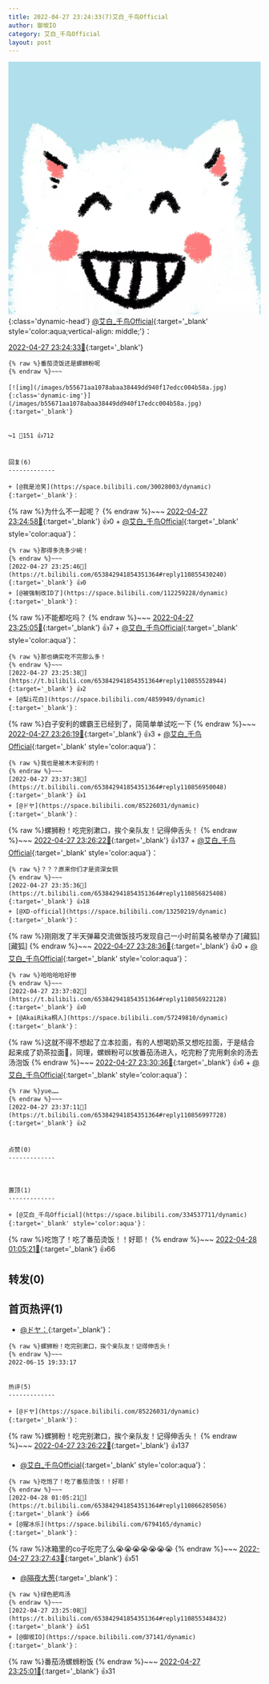 ```yaml
---
title: 2022-04-27 23:24:33(7)艾白_千鸟Official
author: 御坂IO
category: 艾白_千鸟Official
layout: post
---
```


![img](/images/9ae8b9445fd0665cc014d9080156a45271be73c6.jpg){:class='dynamic-head'}
[@艾白_千鸟Official](https://space.bilibili.com/334537711/dynamic){:target='_blank' style='color:aqua;vertical-align: middle;'}：

[2022-04-27 23:24:33🔗](https://t.bilibili.com/653842941854351364){:target='_blank'}

~~~
{% raw %}番茄烫饭还是螺蛳粉呢
{% endraw %}~~~

[![img](/images/b55671aa1078abaa38449dd940f17edcc004b58a.jpg){:class='dynamic-img'}](/images/b55671aa1078abaa38449dd940f17edcc004b58a.jpg){:target='_blank'}


↪️1 💬151 👍712


回复(6)
-------------

+ [@我是沧笑](https://space.bilibili.com/30028003/dynamic){:target='_blank'}：
~~~
{% raw %}为什么不一起呢？
{% endraw %}~~~
[2022-04-27 23:24:58🔗](https://t.bilibili.com/653842941854351364#reply110855396320){:target='_blank'} 👍0
    + [@艾白_千鸟Official](https://space.bilibili.com/334537711/dynamic){:target='_blank' style='color:aqua'}：
~~~
{% raw %}那得多洗多少碗！
{% endraw %}~~~
[2022-04-27 23:25:46🔗](https://t.bilibili.com/653842941854351364#reply110855430240){:target='_blank'} 👍0
+ [@被强制改ID了](https://space.bilibili.com/112259228/dynamic){:target='_blank'}：
~~~
{% raw %}不能都吃吗？
{% endraw %}~~~
[2022-04-27 23:25:05🔗](https://t.bilibili.com/653842941854351364#reply110855401376){:target='_blank'} 👍7
    + [@艾白_千鸟Official](https://space.bilibili.com/334537711/dynamic){:target='_blank' style='color:aqua'}：
~~~
{% raw %}那也确实吃不完那么多！
{% endraw %}~~~
[2022-04-27 23:25:38🔗](https://t.bilibili.com/653842941854351364#reply110855528944){:target='_blank'} 👍2
+ [@梨i花白](https://space.bilibili.com/4859949/dynamic){:target='_blank'}：
~~~
{% raw %}白子安利的螺霸王已经到了，简简单单试吃一下
{% endraw %}~~~
[2022-04-27 23:26:19🔗](https://t.bilibili.com/653842941854351364#reply110855486624){:target='_blank'} 👍3
    + [@艾白_千鸟Official](https://space.bilibili.com/334537711/dynamic){:target='_blank' style='color:aqua'}：
~~~
{% raw %}我也是被木木安利的！
{% endraw %}~~~
[2022-04-27 23:37:38🔗](https://t.bilibili.com/653842941854351364#reply110856950048){:target='_blank'} 👍1
+ [@ドヤ](https://space.bilibili.com/85226031/dynamic){:target='_blank'}：
~~~
{% raw %}螺狮粉！吃完别漱口，挨个亲队友！记得伸舌头！
{% endraw %}~~~
[2022-04-27 23:26:22🔗](https://t.bilibili.com/653842941854351364#reply110855618288){:target='_blank'} 👍137
    + [@艾白_千鸟Official](https://space.bilibili.com/334537711/dynamic){:target='_blank' style='color:aqua'}：
~~~
{% raw %}？？？原来你们才是资深女铜
{% endraw %}~~~
[2022-04-27 23:35:36🔗](https://t.bilibili.com/653842941854351364#reply110856825408){:target='_blank'} 👍18
+ [@XD-official](https://space.bilibili.com/13250219/dynamic){:target='_blank'}：
~~~
{% raw %}刚刚发了半天弹幕交流做饭技巧发现自己一小时前莫名被举办了[藏狐][藏狐]
{% endraw %}~~~
[2022-04-27 23:28:36🔗](https://t.bilibili.com/653842941854351364#reply110855880976){:target='_blank'} 👍0
    + [@艾白_千鸟Official](https://space.bilibili.com/334537711/dynamic){:target='_blank' style='color:aqua'}：
~~~
{% raw %}哈哈哈哈好惨
{% endraw %}~~~
[2022-04-27 23:37:02🔗](https://t.bilibili.com/653842941854351364#reply110856922128){:target='_blank'} 👍0
+ [@AkaiRika桐人](https://space.bilibili.com/57249810/dynamic){:target='_blank'}：
~~~
{% raw %}这就不得不想起了立本拉面，有的人想喝奶茶又想吃拉面，于是结合起来成了奶茶拉面🍜，同理，螺蛳粉可以放番茄汤进入，吃完粉了完用剩余的汤去汤泡饭
{% endraw %}~~~
[2022-04-27 23:30:36🔗](https://t.bilibili.com/653842941854351364#reply110855990336){:target='_blank'} 👍6
    + [@艾白_千鸟Official](https://space.bilibili.com/334537711/dynamic){:target='_blank' style='color:aqua'}：
~~~
{% raw %}yue……
{% endraw %}~~~
[2022-04-27 23:37:11🔗](https://t.bilibili.com/653842941854351364#reply110856997728){:target='_blank'} 👍2


点赞(0)
-------------



置顶(1)
-------------

+ [@艾白_千鸟Official](https://space.bilibili.com/334537711/dynamic){:target='_blank' style='color:aqua'}：
~~~
{% raw %}吃饱了！吃了番茄烫饭！！好耶！
{% endraw %}~~~
[2022-04-28 01:05:21🔗](https://t.bilibili.com/653842941854351364#reply110866285056){:target='_blank'} 👍66


转发(0)
-------------



首页热评(1)
-------------

+ [@ドヤ：](https://space.bilibili.com/85226031/dynamic){:target='_blank'}：
~~~
{% raw %}螺狮粉！吃完别漱口，挨个亲队友！记得伸舌头！
{% endraw %}~~~
2022-06-15 19:33:17


热评(5)
-------------

+ [@ドヤ](https://space.bilibili.com/85226031/dynamic){:target='_blank'}：
~~~
{% raw %}螺狮粉！吃完别漱口，挨个亲队友！记得伸舌头！
{% endraw %}~~~
[2022-04-27 23:26:22🔗](https://t.bilibili.com/653842941854351364#reply110855618288){:target='_blank'} 👍137
+ [@艾白_千鸟Official](https://space.bilibili.com/334537711/dynamic){:target='_blank' style='color:aqua'}：
~~~
{% raw %}吃饱了！吃了番茄烫饭！！好耶！
{% endraw %}~~~
[2022-04-28 01:05:21🔗](https://t.bilibili.com/653842941854351364#reply110866285056){:target='_blank'} 👍66
+ [@猩冰乐](https://space.bilibili.com/6794165/dynamic){:target='_blank'}：
~~~
{% raw %}冰箱里的co子吃完了么😭😭😭😭😭😭😭
{% endraw %}~~~
[2022-04-27 23:27:43🔗](https://t.bilibili.com/653842941854351364#reply110855706976){:target='_blank'} 👍51
+ [@隔夜大葱](https://space.bilibili.com/364211/dynamic){:target='_blank'}：
~~~
{% raw %}绿色肥鸡汤
{% endraw %}~~~
[2022-04-27 23:25:08🔗](https://t.bilibili.com/653842941854351364#reply110855348432){:target='_blank'} 👍51
+ [@御坂IO](https://space.bilibili.com/37141/dynamic){:target='_blank'}：
~~~
{% raw %}番茄汤螺蛳粉饭
{% endraw %}~~~
[2022-04-27 23:25:01🔗](https://t.bilibili.com/653842941854351364#reply110855342848){:target='_blank'} 👍31


